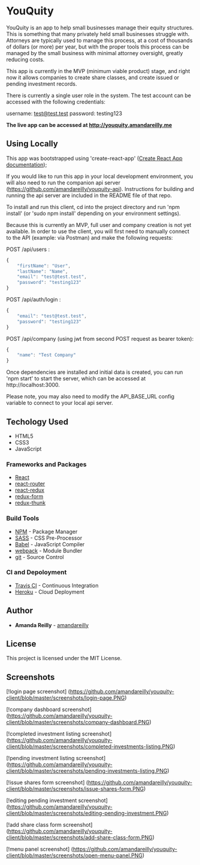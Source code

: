 # YouQuity

YouQuity is an app to help small businesses manage their equity structures.  This is something that many privately held small businesses struggle with.  Attorneys are typically used to manage this process, at a cost of thousands of dollars (or more) per year, but with the proper tools this process can be managed by the small business with minimal attorney oversight, greatly reducing costs.

This app is currently in the MVP (minimum viable product) stage, and right now it allows companies to create share classes, and create issued or pending investment records.

There is currently a single user role in the system.  The test account can be accessed with the following credentials:

username: test@test.test
password: testing123

**The live app can be accessed at http://youquity.amandareilly.me**

## Using Locally
This app was bootstrapped using 'create-react-app' ([Create React App documentation](https://facebook.github.io/create-react-app/docs/getting-started));

If you would like to run this app in your local development environment, you will also need to run the companion api server (https://github.com/amandareilly/youquity-api).  Instructions for building and running the api server are included in the README file of that repo.

To install and run this client, cd into the project directory and run 'npm install' (or 'sudo npm install' depending on your environment settings).

Because this is currently an MVP, full user and company creation is not yet available.  In order to use the client, you will first need to manually connect to the API (example: via Postman) and make the following requests:

POST /api/users :
```javascript
{
    "firstName": "User",
    "lastName": "Name",
    "email": "test@test.test",
    "password": "testing123"
}
```

POST /api/auth/login :
```javascript
{
    "email": "test@test.test",
    "password": "testing123"
}
```

POST /api/company (using jwt from second POST request as bearer token):
```javascript
{
    "name": "Test Company"
}
```

Once dependencies are installed and initial data is created, you can run 'npm start' to start the server, which can be accessed at http://localhost:3000.

Please note, you may also need to modify the API_BASE_URL config variable to connect to your local api server.


## Techology Used

* HTML5
* CSS3
* JavaScript

### Frameworks and Packages

* [React](https://reactjs.org/)
* [react-router](https://www.npmjs.com/package/react-router)
* [react-redux](https://www.npmjs.com/package/react-redux)
* [redux-form](https://www.npmjs.com/package/redux-form)
* [redux-thunk](https://www.npmjs.com/package/redux-thunk)

### Build Tools

* [NPM](https://www.npmjs.com/) - Package Manager
* [SASS](https://sass-lang.com/) - CSS Pre-Processor
* [Babel](https://babeljs.io/) - JavaScript Compiler
* [webpack](https://webpack.js.org/) - Module Bundler
* [git](https://git-scm.com/) - Source Control

### CI and Depoloyment

* [Travis CI](https://travis-ci.org/) - Continuous Integration
* [Heroku](https://www.heroku.com) - Cloud Deployment

## Author

* **Amanda Reilly** - [amandareilly](https://github.com/amandareilly)

## License

This project is licensed under the MIT License.

## Screenshots

[!login page screenshot]
(https://github.com/amandareilly/youquity-client/blob/master/screenshots/login-page.PNG)

[!company dashboard screenshot]
(https://github.com/amandareilly/youquity-client/blob/master/screenshots/company-dashboard.PNG)

[!completed investment listing screenshot]
(https://github.com/amandareilly/youquity-client/blob/master/screenshots/completed-investments-listing.PNG)

[!pending investment listing screenshot]
(https://github.com/amandareilly/youquity-client/blob/master/screenshots/pending-investments-listing.PNG)

[!issue shares form screenshot]
(https://github.com/amandareilly/youquity-client/blob/master/screenshots/issue-shares-form.PNG)

[!editing pending investment screenshot]
(https://github.com/amandareilly/youquity-client/blob/master/screenshots/editing-pending-investment.PNG)

[!add share class form screenshot]
(https://github.com/amandareilly/youquity-client/blob/master/screenshots/add-share-class-form.PNG)

[!menu panel screenshot]
(https://github.com/amandareilly/youquity-client/blob/master/screenshots/open-menu-panel.PNG)